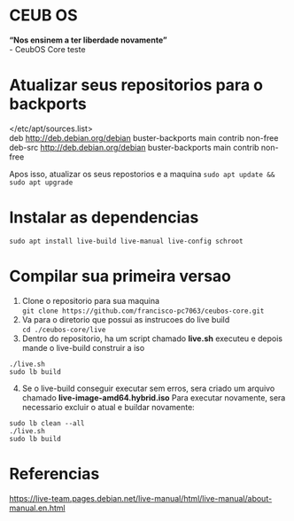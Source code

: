 # CEUB OS
**“Nos ensinem a ter liberdade novamente”** \
\- CeubOS Core
teste


# Atualizar seus repositorios para o backports
\</etc/apt/sources.list\> \
deb http://deb.debian.org/debian buster-backports main contrib non-free \
deb-src http://deb.debian.org/debian buster-backports main contrib non-free 

Apos isso, atualizar os seus repostorios e a maquina
`sudo apt update && sudo apt upgrade`


# Instalar as dependencias
`sudo apt install live-build live-manual live-config schroot`

# Compilar sua primeira versao
1. Clone o repositorio para sua maquina \
`git clone https://github.com/francisco-pc7063/ceubos-core.git`
2. Va para o diretorio que possui as instrucoes do live build \
`cd ./ceubos-core/live`
3. Dentro do repositorio, ha um script chamado **live.sh** executeu e depois mande o live-build construir a iso
```
./live.sh
sudo lb build
```
4. Se o live-build conseguir executar sem erros, sera criado um arquivo chamado **live-image-amd64.hybrid.iso**
Para executar novamente, sera necessario excluir o atual e buildar novamente:
```
sudo lb clean --all
./live.sh
sudo lb build
```
# Referencias
https://live-team.pages.debian.net/live-manual/html/live-manual/about-manual.en.html
